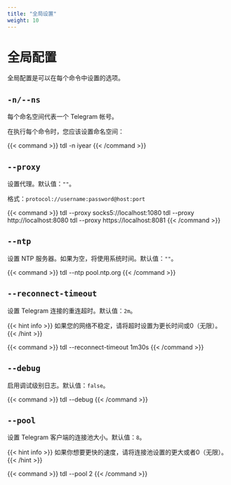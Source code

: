 ```yaml
---
title: "全局设置"
weight: 10
---
```

# 全局配置

全局配置是可以在每个命令中设置的选项。

## `-n/--ns`

每个命名空间代表一个 Telegram 帐号。

在执行每个命令时，您应该设置命名空间：

{{< command >}}
tdl -n iyear
{{< /command >}}

## `--proxy`

设置代理。默认值：`""`。

格式：`protocol://username:password@host:port`

{{< command >}}
tdl --proxy socks5://localhost:1080
tdl --proxy http://localhost:8080
tdl --proxy https://localhost:8081
{{< /command >}}

## `--ntp`

设置 NTP 服务器。如果为空，将使用系统时间。默认值：`""`。

{{< command >}}
tdl --ntp pool.ntp.org
{{< /command >}}

## `--reconnect-timeout`

设置 Telegram 连接的重连超时。默认值：`2m`。

{{< hint info >}}
如果您的网络不稳定，请将超时设置为更长时间或0（无限）。
{{< /hint >}}

{{< command >}}
tdl --reconnect-timeout 1m30s
{{< /command >}}

## `--debug`

启用调试级别日志。默认值：`false`。

{{< command >}}
tdl --debug
{{< /command >}}

## `--pool`

设置 Telegram 客户端的连接池大小。默认值：`8`。

{{< hint info >}}
如果你想要更快的速度，请将连接池设置的更大或者0（无限）。
{{< /hint >}}

{{< command >}}
tdl --pool 2
{{< /command >}}
